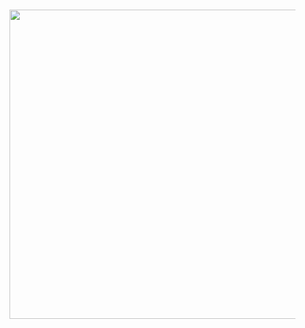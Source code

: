 <div align="center">
  <br />
  <p>
    <a href="https://discord.com"><img src="https://discord.com/assets/ff41b628a47ef3141164bfedb04fb220.png" width="546" /></a>
  </p>
  <br />
</div>
